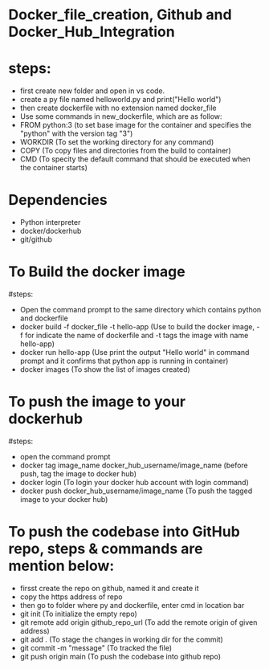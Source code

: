 # Docker_file_creation, Github and Docker_Hub_Integration 

# steps:

- first create new folder and open in vs code.
- create a py file named helloworld.py and print("Hello world")
- then create dockerfile with no extension named docker_file
- Use some commands in new_dockerfile, which are as follow:
- FROM python:3 (to set base image for the container and specifies the "python" with the version tag "3")
- WORKDIR (To set the working directory for any command)
- COPY (To copy files and directories from the build to container)
- CMD (To specity the default command that should be executed when the container starts)

# Dependencies
- Python interpreter
- docker/dockerhub
- git/github

# To Build the docker image
#steps:
- Open the command prompt to the same directory which contains python and dockerfile
- docker build -f docker_file -t hello-app (Use to build the docker image, -f for indicate the name of dockerfile and -t tags the image with name hello-app)
- docker run hello-app (Use print the output "Hello world" in command prompt and it confirms that python app is running in container)
- docker images (To show the list of images created)

# To push the image to your dockerhub
#steps:
- open the command prompt
- docker tag image_name docker_hub_username/image_name (before push, tag the image to docker hub)
- docker login (To login your docker hub account with login command)
- docker push docker_hub_username/image_name (To push the tagged image to your docker hub)

# To push the codebase into GitHub repo, steps & commands are mention below:
- firsst create the repo on github, named it and create it
- copy the https address of repo
- then go to folder where py and dockerfile, enter cmd in location bar
- git init (To initialize the empty repo)
- git remote add origin github_repo_url (To add the remote origin of given address)
- git add . (To stage the changes in working dir for the commit)
- git commit -m "message" (To tracked the file)
- git push origin main (To push the codebase into github repo)
